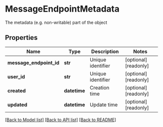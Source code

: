 # MessageEndpointMetadata

The metadata (e.g. non-writable) part of the object
## Properties
Name | Type | Description | Notes
------------ | ------------- | ------------- | -------------
**message_endpoint_id** | **str** | Unique identifier | [optional] [readonly] 
**user_id** | **str** | Unique identifier | [optional] [readonly] 
**created** | **datetime** | Creation time | [optional] [readonly] 
**updated** | **datetime** | Update time | [optional] [readonly] 

[[Back to Model list]](../README.md#documentation-for-models) [[Back to API list]](../README.md#documentation-for-api-endpoints) [[Back to README]](../README.md)


